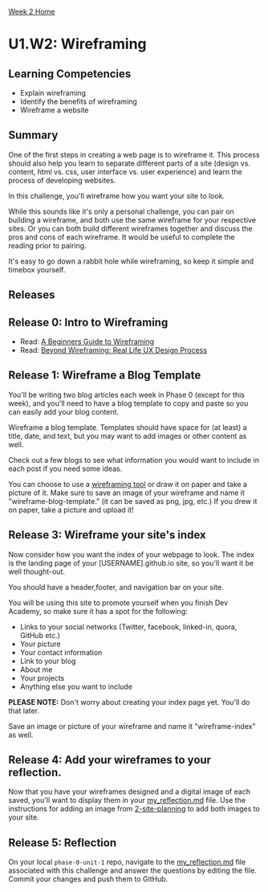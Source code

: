 [Week 2 Home](../)

# U1.W2: Wireframing

## Learning Competencies
- Explain wireframing
- Identify the benefits of wireframing
- Wireframe a website

## Summary

One of the first steps in creating a web page is to wireframe it. This process should also help you learn to separate different parts of a site (design vs. content, html vs. css, user interface vs. user experience) and learn the process of developing websites.

In this challenge, you'll wireframe how you want your site to look.

While this sounds like it's only a personal challenge, you can pair on building a wireframe, and both use the same wireframe for your respective sites. Or you can both build different wireframes together and discuss the pros and cons of each wireframe. It would be useful to complete the reading prior to pairing.

It's easy to go down a rabbit hole while wireframing, so keep it simple and timebox yourself.

## Releases

## Release 0: Intro to Wireframing

- Read: [A Beginners Guide to Wireframing](http://webdesign.tutsplus.com/tutorials/a-beginners-guide-to-wireframing--webdesign-7399)
- Read: [Beyond Wireframing: Real Life UX Design Process](http://uxdesign.smashingmagazine.com/2012/08/29/beyond-wireframing-real-life-ux-design-process/)

## Release 1: Wireframe a Blog Template

You'll be writing two blog articles each week in Phase 0 (except for this week), and you'll need to have a blog template to copy and paste so you can easily add your blog content.

Wireframe a blog template. Templates should have space for (at least) a title, date, and text, but you may want to add images or other content as well.

Check out a few blogs to see what information you would want to include in each post if you need some ideas.

You can choose to use a [wireframing tool](http://mashable.com/2010/07/15/wireframing-tools/) or draw it on paper and take a picture of it. Make sure to save an image of your wireframe and name it "wireframe-blog-template." (it can be saved as png, jpg, etc.) If you drew it on paper, take a picture and upload it!

## Release 3: Wireframe your site's index

Now consider how you want the index of your webpage to look. The index is the landing page of your [USERNAME].github.io site, so you'll want it be well thought-out.

You should have a header,footer, and navigation bar on your site.

You will be using this site to promote yourself when you finish Dev Academy, so make sure it has a spot for the following:

  - Links to your social networks (Twitter, facebook, linked-in, quora, GitHub etc.)
  - Your picture
  - Your contact information
  - Link to your blog
  - About me
  - Your projects
  - Anything else you want to include

**PLEASE NOTE:** Don't worry about creating your index page yet. You'll do that later.

Save an image or picture of your wireframe and name it "wireframe-index" as well.


## Release 4: Add your wireframes to your reflection.

Now that you have your wireframes designed and a digital image of each saved, you'll want to display them in your [my_reflection.md](my_reflection.md) file. Use the instructions for adding an image from [2-site-planning](../2-site-planning) to add both images to your site.


## Release 5: Reflection
On your local `phase-0-unit-1` repo, navigate to the [my_reflection.md](my_reflection.md) file associated with this challenge and answer the questions by editing the file. Commit your changes and push them to GitHub.
